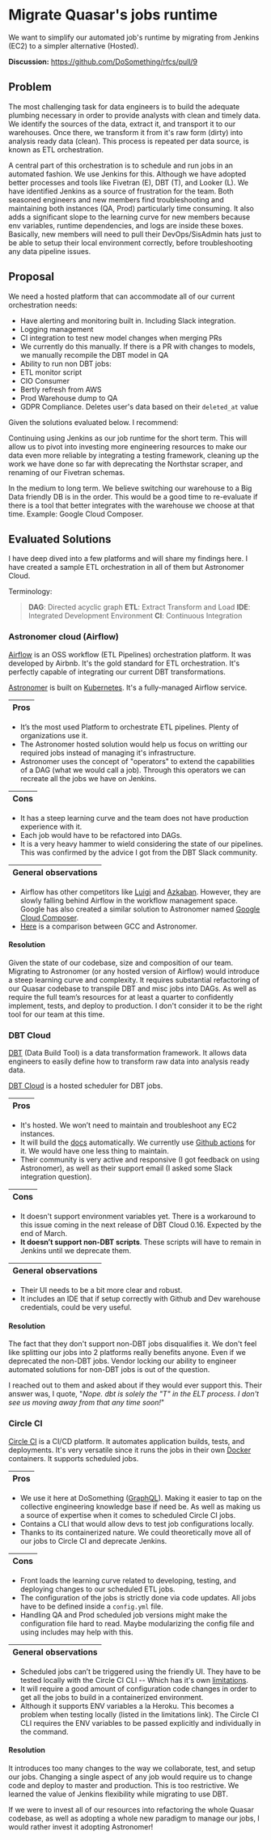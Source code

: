 

# Migrate Quasar's jobs runtime

We want to simplify our automated job's runtime by migrating from Jenkins (EC2) to a simpler alternative (Hosted).

**Discussion:** <https://github.com/DoSomething/rfcs/pull/9>

## Problem

The most challenging task for data engineers is to build the adequate plumbing necessary in order to provide analysts with clean and timely data. We identify the sources of the data, extract it, and transport it to our warehouses. Once there, we transform it from it's raw form (dirty) into analysis ready data (clean). This process is repeated per data source, is known as ETL orchestration.

A central part of this orchestration is to schedule and run jobs in an automated fashion. We use Jenkins for this. Although we have adopted better processes and tools like Fivetran (E), DBT (T), and Looker (L). We have identified Jenkins as a source of frustration for the team. Both seasoned engineers and new members find troubleshooting and maintaining both instances (QA, Prod) particularly time consuming. It also adds a significant slope to the learning curve for new members because env variables, runtime dependencies, and logs are inside these boxes. Basically, new members will need to pull their DevOps/SisAdmin hats just to be able to setup their local environment correctly, before troubleshooting any data pipeline issues.

## Proposal

We need a hosted platform that can accommodate all of our current orchestration needs:
- Have alerting and monitoring built in. Including Slack integration.
- Logging management
- CI integration to test new model changes when merging PRs
- We currently do this manually. If there is a PR with changes to models, we manually recompile the DBT model in QA
- Ability to run non DBT jobs:
- ETL monitor script
- CIO Consumer
- Bertly refresh from AWS
- Prod Warehouse dump to QA
- GDPR Compliance. Deletes user's data based on their `deleted_at` value

Given the solutions evaluated below. I recommend:

Continuing using Jenkins as our job runtime for the short term. This will allow us to pivot into investing more engineering resources to make our data even more reliable by integrating a testing framework, cleaning up the work we have done so far with deprecating the Northstar scraper, and renaming of our Fivetran schemas.

In the medium to long term. We believe switching our warehouse to a Big Data friendly DB is in the order. This would be a good time to re-evaluate if there is a tool that better integrates with the warehouse we choose at that time. Example: Google Cloud Composer.

## Evaluated Solutions

I have deep dived into a few platforms and will share my findings here. I have created a sample ETL orchestration in all of them but Astronomer Cloud.

Terminology:
> **DAG**: Directed acyclic graph
> **ETL**: Extract Transform and Load
> **IDE**: Integrated Development Environment
> **CI**: Continuous Integration

### Astronomer cloud (Airflow)

[Airflow](https://airflow.apache.org/docs/stable/) is an OSS workflow (ETL Pipelines) orchestration platform. It was developed by Airbnb. It's the gold standard for ETL orchestration. It's perfectly capable of integrating our current DBT transformations.

[Astronomer](https://www.astronomer.io/docs/) is built on [Kubernetes](https://kubernetes.io/). It's a fully-managed Airflow service.

Pros |
--|

- It’s the most used Platform to orchestrate ETL pipelines. Plenty of organizations use it.
- The Astronomer hosted solution would help us focus on writting our required jobs instead of managing it's infrastructure.
- Astronomer uses the concept of "operators" to extend the capabilities of a DAG (what we would call a job). Through this operators we can recreate all the jobs we have on Jenkins.
  
Cons |
--|
- It has a steep learning curve and the team does not have production experience with it.
- Each job would have to be refactored into DAGs.
- It is a very heavy hammer to wield considering the state of our pipelines. This was confirmed by the advice I got from the DBT Slack community.

General observations |
--|
- Airflow has other competitors like [Luigi](https://github.com/spotify/luigi) and [Azkaban](https://azkaban.github.io/). However, they are slowly falling behind Airflow in the workflow management space. Google has also created a similar solution to Astronomer named [Google Cloud Composer](https://cloud.google.com/composer).
- [Here](https://www.astronomer.io/guides/google-composer-comparison/) is a comparison between GCC and Astronomer.

#### Resolution

Given the state of our codebase, size and composition of our team. Migrating to Astronomer (or any hosted version of Airflow) would introduce a steep learning curve and complexity. It requires substantial refactoring of our Quasar codebase to transpile DBT and misc jobs into DAGs. As well as require the full team’s resources for at least a quarter to confidently implement, tests, and deploy to production. I don't consider it to be the right tool for our team at this time.

### DBT Cloud

[DBT](https://docs.getdbt.com/docs/introduction) (Data Build Tool) is a data transformation framework. It allows data engineers to easily define how to transform raw data into analysis ready data.
 
[DBT Cloud](https://docs.getdbt.com/docs/cloud-overview) is a hosted scheduler for DBT jobs.  

Pros|
--|
- It's hosted. We won’t need to maintain and troubleshoot any EC2 instances.
- It will build the [docs](https://dosomething.github.io/quasar/#!/overview?g_v=1) automatically. We currently use [Github actions](https://github.com/DoSomething/quasar/actions?query=workflow%3A%22DBT+Docs%22) for it. We would have one less thing to maintain.
- Their community is very active and responsive (I got feedback on using Astronomer), as well as their support email (I asked some Slack integration question).

Cons|
--|
- It doesn't support environment variables yet. There is a workaround to this issue coming in the next release of DBT Cloud 0.16. Expected by the end of March.
- **It doesn’t support non-DBT scripts**. These scripts will have to remain in Jenkins until we deprecate them.

General observations|
--|
- Their UI needs to be a bit more clear and robust. 
- It includes an IDE that if setup correctly with Github and Dev warehouse credentials, could be very useful.

#### Resolution

The fact that they don't support non-DBT jobs disqualifies it. We don't feel like splitting our jobs into 2 platforms really benefits anyone. Even if we deprecated the non-DBT jobs. Vendor locking our ability to engineer automated solutions for non-DBT jobs is out of the question.

I reached out to them and asked about if they would ever support this. Their answer was, I quote, "*Nope. dbt is solely the "T" in the ELT process. I don't see us moving away from that any time soon!*"

### Circle CI

[Circle CI](https://circleci.com/docs/2.0/about-circleci/#section=welcome) is a CI/CD platform. It automates application builds, tests, and deployments. It's very versatile since it runs the jobs in their own [Docker](https://www.docker.com/get-started) containers. It supports scheduled jobs.
  
Pros|
--|
- We use it here at DoSomething ([GraphQL](https://github.com/DoSomething/graphql)). Making it easier to tap on the collective engineering knowledge base if need be. As well as making us a source of expertise when it comes to scheduled Circle CI jobs.
- Contains a CLI that would allow devs to test job configurations locally.
- Thanks to its containerized nature. We could theoretically move all of our jobs to Circle CI and deprecate Jenkins.

Cons|
--|
- Front loads the learning curve related to developing, testing, and deploying changes to our scheduled ETL jobs.
- The configuration of the jobs is strictly done via code updates. All jobs have to be defined inside a `config.yml` file.
- Handling QA and Prod scheduled job versions might make the configuration file hard to read. Maybe modularizing the config file and using includes may help with this.

General observations|
--|
- Scheduled jobs can’t be triggered using the friendly UI. They have to be tested locally with the Circle CI CLI -- Which has it's own [limitations](https://circleci.com/docs/2.0/local-cli/#limitations-of-running-jobs-locally).
- It will require a good amount of configuration code changes in order to get all the jobs to build in a containerized environment.
- Although it supports ENV variables a la Heroku. This becomes a problem when testing locally (listed in the limitations link). The Circle CI CLI requires the ENV variables to be passed explicitly and individually in the command.

#### Resolution

It introduces too many changes to the way we collaborate, test, and setup our jobs. Changing a single aspect of any job would require us to change code and deploy to master and production. This is too restrictive. We learned the value of Jenkins flexibility while migrating to use DBT.

If we were to invest all of our resources into refactoring the whole Quasar codebase, as well as adopting a whole new paradigm to manage our jobs, I would rather invest it adopting Astronomer!
